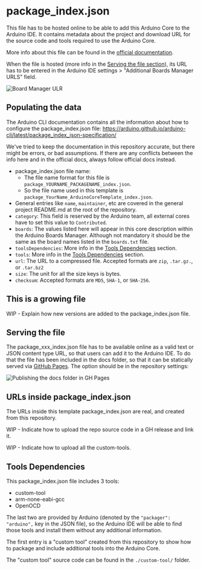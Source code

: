 # package_index.json

This file has to be hosted online to be able to add this Arduino Core to the
Arduino IDE. It contains metadata about the project and download URL for the
source code and tools required to use the Arduino Core.

More info about this file can be found in the
[official documentation](https://github.com/arduino/Arduino/wiki/Arduino-IDE-1.6.x-package_index.json-format-specification).

When the file is hosted (more info in the
[Serving the file section](#serving-the-file)), its URL has to be entered in the
Arduino IDE settings > "Additional Boards Manager URLS" field.

![Board Manager ULR](https://user-images.githubusercontent.com/4189262/59982732-9ed55380-960e-11e9-90ef-d07b87e1179b.png)


## Populating the data

The Arduino CLI documentation contains all the information about how to
configure the package_index.json file:
https://arduino.github.io/arduino-cli/latest/package_index_json-specification/

We've tried to keep the documentation in this repository accurate, but
there might be errors, or bad assumptions.
If there are any conflicts between the info here and in the official
docs, always follow official docs instead.

- package_index.json file name:
    - The file name format for this file is
      `package_YOURNAME_PACKAGENAME_index.json`.
    - So the file name used in this template is
    `package_YourName_ArduinoCoreTemplate_index.json`.
- General entries like `name`, `maintainer`, etc are covered in the general
  project README.md at the root of the repository.
- `category`: This field is reserved by the Arduino team, all external cores
  have to set this value to `Contributed`.
- `boards`: The values listed here will appear in this core description within
  the Arduino Boards Manager. Although not mandatory it should be the same
  as the board names listed in the `boards.txt` file.
- `toolsDependencies`: More info in the
  [Tools Dependencies](#tools-dependencies) section.
- `tools`: More info in the [Tools Dependencies](#tools-dependencies) section.
- `url`: The URL to a compressed file. Accepted formats are `zip`, `.tar.gz.`,
  or `.tar.bz2`
- `size`: The unit for all the size keys is bytes.
- `checksum`: Accepted formats are `MD5`, `SHA-1`, or `SHA-256`.


## This is a growing file

WIP - Explain how new versions are added to the package_index.json file.


## Serving the file

The package_xxx_index.json file has to be available online as a valid text or
JSON content type URL, so that users can add it to the Arduino IDE.
To do that the file has been included in the docs folder, so that it can be
statically served via [GitHub Pages](https://pages.github.com/). The option
should be in the repository settings:

![Publishing the docs folder in GH Pages](https://user-images.githubusercontent.com/4189262/58943144-0bc79d00-8777-11e9-8aea-23d93d890dde.png)


## URLs inside package_index.json

The URLs inside this template package_index.json are real, and created from
this repository.

WIP - Indicate how to upload the repo source code in a GH release and link it.

WIP - Indicate how to upload all the custom-tools.


## Tools Dependencies

This package_index.json file includes 3 tools:

- custom-tool
- arm-none-eabi-gcc
- OpenOCD

The last two are provided by Arduino (denoted by the `"packager": "arduino",`
key in the JSON file), so the Arduino IDE will be able to find those tools and
install them without any additional information.

The first entry is a "custom tool" created from this repository to show how to
package and include additional tools into the Arduino Core.

The "custom tool" source code can be found in the `./custom-tool/` folder.
